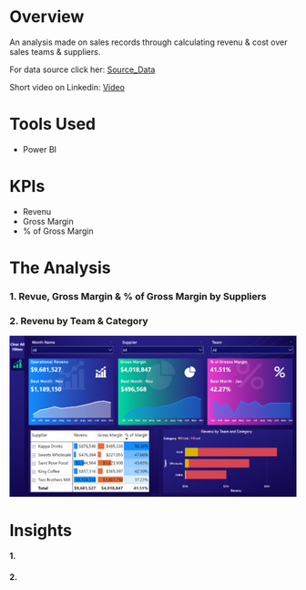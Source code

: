 # Overview
  An analysis made on sales records through calculating revenu & cost over sales teams & suppliers.
  
  For data source click her: [Source_Data](/Source_Data/Source_Data.rar/)

  Short video on Linkedin: [Video](https://bit.ly/3WQ5XBZ)

# Tools Used
  * Power BI

# KPIs
  * Revenu
  * Gross Margin
  * % of Gross Margin

# The Analysis

  ### 1. Revue, Gross Margin & % of Gross Margin by Suppliers
    
  ### 2. Revenu by Team & Category

  ![](Images/Sales_Records.png)

  # Insights

  #### 1. 
  #### 2. 
